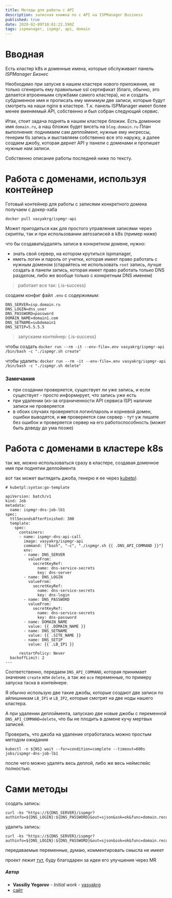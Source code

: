 ```yaml
---
title: Методы для работы с API
description: записная книжка по с API на ISPManager Business
published: true
date: 2020-02-09T10:01:22.590Z
tags: ispmanager, ispmgr, api, domain
---
```


# Вводная
Есть кластер k8s и доменные имена, которые обслуживает панель *ISPManager Бизнес*

Необходимо при запуске в нашем кластере нового приложения, не только сгенерить ему правильные ssl сертификат (благо, обычно, это делается втроенными службами самого кластера), но и создать субдоменное имя и прописать ему минимум две записи, которые будут смотреть на наши nginx в кластере.
Т.к. панель ISPManager имеет более менее вменяемый API, собственно и был собран следующий сервис.

Итак, стоит задача поднять в нашем кластере бложик.
Есть доменное имя `domain.ru`, а наш бложик будет висеть на `blog.domain.ru`
План выполнения: поднимаем сам деплоймент, нужные ему ингрессы, генерим tls запись и выставляем собственно все это наружу, а далее создаем джобу, которая дернет API у панели с доменами и пропишет нужные нам записи.

Собственно описание работы последней ниже по тексту.

# Работа с доменами, используя контейнер
Готовый контейнер для работы с записями конкретного домена получаем с докер-хаба 
```
docker pull vasyakrg/ispmgr-api
```
Может пригодиться как для простого управления записями через скрипты, так и при использовании автозаписей в k8s (пример ниже)

что бы создавать\удалять записи в конкретном домене, нужно:
- знать свой сервер, на котором крутиться ispmanager,
- иметь логин и пароль от учетки, которая имеет право работать с нужным доменом (старайтесь не использовать `root` запись, лучше создать в панели запись, которая имеет право работать только DNS разделом, либо же вообще только с конкретным DNS именем)

> работает все так:
{.is-success}

создаем конфиг файл `.env` с содержимым:

```
DNS_SERVER=isp.domain.ru
DNS_LOGIN=dns_user
DNS_PASSWORD=password
DOMAIN_NAME=domain1.com
DNS_SETNAME=subdomain1
DNS_SETIP=5.5.5.5
```

> запускаем контейнер:
{.is-success}

чтобы создать
`docker run --rm -it --env-file=.env vasyakrg/ispmgr-api /bin/bash -c "./ispmgr.sh create"`

чтобы удалить:
`docker run --rm -it --env-file=.env vasyakrg/ispmgr-api /bin/bash -c "./ispmgr.sh delete"`

### Замечания
- при создании проверяется, существует ли уже запись, и если существует - просто информирует, что запись уже есть
- при удалении (из-за ограниченности API сервиса ISP) наличие записи не проверяется
- в обоих случаях проверяется логин\пароль и корневой домен, ошибки выводятся, и **не** проверяется сам сервер - тут уж пишите без ошибок и проверяется сервер на его работоспособность (может быть доведу до ума позже)

# Работа с доменами в кластере k8s
так же, можно использоваться сразу в кластере, создавая доменное имя при поднятии деплоймента

вот так может выглядеть джоба, генерю я ее через [kubetpl](https://github.com/shyiko/kubetpl):

```
# kubetpl:syntax:go-template

apiVersion: batch/v1
kind: Job
metadata:
  name: ispmgr-dns-job-lb1
spec:
  ttlSecondsAfterFinished: 300
  template:
    spec:
      containers:
      - name: ispmgr-dns-api-call
        image: vasyakrg/ispmgr-api
        command: ["bash", "-c", "./ispmgr.sh {{ .DNS_API_COMMAND }}"]
        env:
        - name: DNS_SERVER
          valueFrom:
            secretKeyRef:
              name: dns-service-secrets
              key: dns-server
        - name: DNS_LOGIN
          valueFrom:
            secretKeyRef:
              name: dns-service-secrets
              key: dns-login
        - name: DNS_PASSWORD
          valueFrom:
            secretKeyRef:
              name: dns-service-secrets
              key: dns-password
        - name: DOMAIN_NAME
          value: {{ .DOMAIN_NAME }}
        - name: DNS_SETNAME
          value: {{ .SITE_NAME }}
        - name: DNS_SETIP
          value: {{ .LB_IP1 }}

      restartPolicy: Never
  backoffLimit: 2
---
```

Соответственно, передаем `DNS_API_COMMAND`, которая принимает значение `create` или `delete`, а так же `все` переменные, по примеру запуска таска в контейнере.

Я обычно использую две такие джобы, которые создают две записи по айпишникам `LB_IP1` и `LB_IP2`, которые смотрят на две ноды нашего кластера.

А при удалении деплоймента, запускаю две новые джобы с переменной `DNS_API_COMMAND=delete`, что бы не плодить в домене кучу мертвых записей.

Проверить, что джоба на удаление отработалась можно простым методом ожидания
```
kubectl -n ${NS} wait --for=condition=complete --timeout=600s jobs/ispmgr-dns-job-lb1
```
после чего можно удалять весь деплой, либо же весь неймспейс полностью.

# Сами методы
создать запись:
```
curl -ks "https://${DNS_SERVER}/ispmgr?authinfo=${DNS_LOGIN}:${DNS_PASSWORD}&out=sjson&sok=ok&func=domain.record.edit&plid=${DOMAIN_NAME}&ip=${DNS_SETIP}&name=${DNS_SETNAME}&rtype=a&ttl=3600"
```

удалить запись:
```
curl -ks "https://${DNS_SERVER}/ispmgr?authinfo=${DNS_LOGIN}:${DNS_PASSWORD}&out=sjson&sok=ok&func=domain.record.delete&plid=${DOMAIN_NAME}&elid=${DNS_SETNAME}.${DOMAIN_NAME}.%20A%20%20${DNS_SETIP}"
```

передаваемые переменные, думаю, комментировать смысла не имеет

проект лежит [тут](https://github.com/vasyakrg/ispmgr-api), буду благодарен за идеи его улучшения через MR

##### Автор
 - **Vassiliy Yegorov** - *Initial work* - [vasyakrg](https://github.com/vasyakrg)
 - [сайт](vk.com/realmanual)